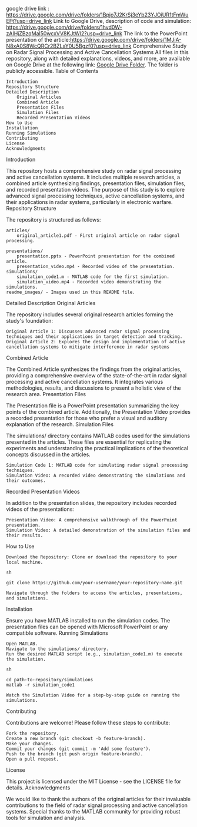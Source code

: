 google drive link : https://drive.google.com/drive/folders/1Bpjo7J2KrSj3eYb23YJOiUR1tFmWuEFt?usp=drive_link
Link to Google Drive, description of code and simulation: https://drive.google.com/drive/folders/1hvd0W-zAIHjZBzqMal50wcxVV8KJtWl2?usp=drive_link
The link to the PowerPoint presentation of the article:https://drive.google.com/drive/folders/1MJiA-N8xA0S8WcQRCr2BZLaY0U5Bgzf0?usp=drive_link
Comprehensive Study on Radar Signal Processing and Active Cancellation Systems
All files in this repository, along with detailed explanations, videos, and more, are available on Google Drive at the following link: [Google Drive Folder](https://drive.google.com/drive/folders/1Bpjo7J2KrSj3eYb23YJOiUR1tFmWuEFt?usp=drive_link). The folder is publicly accessible.
Table of Contents

    Introduction
    Repository Structure
    Detailed Description
        Original Articles
        Combined Article
        Presentation Files
        Simulation Files
        Recorded Presentation Videos
    How to Use
    Installation
    Running Simulations
    Contributing
    License
    Acknowledgments

Introduction

This repository hosts a comprehensive study on radar signal processing and active cancellation systems. It includes multiple research articles, a combined article synthesizing findings, presentation files, simulation files, and recorded presentation videos. The purpose of this study is to explore advanced signal processing techniques, active cancellation systems, and their applications in radar systems, particularly in electronic warfare.
Repository Structure

The repository is structured as follows:

    articles/
        original_article1.pdf - First original article on radar signal processing.
       
    presentations/
        presentation.pptx - PowerPoint presentation for the combined article.
        presentation_video.mp4 - Recorded video of the presentation.
    simulations/
        simulation_code1.m - MATLAB code for the first simulation.
        simulation_video.mp4 - Recorded video demonstrating the simulations.
    readme_images/ - Images used in this README file.

Detailed Description
Original Articles

The repository includes several original research articles forming the study's foundation:

    Original Article 1: Discusses advanced radar signal processing techniques and their applications in target detection and tracking.
    Original Article 2: Explores the design and implementation of active cancellation systems to mitigate interference in radar systems
Combined Article

The Combined Article synthesizes the findings from the original articles, providing a comprehensive overview of the state-of-the-art in radar signal processing and active cancellation systems. It integrates various methodologies, results, and discussions to present a holistic view of the research area.
Presentation Files

The Presentation file is a PowerPoint presentation summarizing the key points of the combined article. Additionally, the Presentation Video provides a recorded presentation for those who prefer a visual and auditory explanation of the research.
Simulation Files

The simulations/ directory contains MATLAB codes used for the simulations presented in the articles. These files are essential for replicating the experiments and understanding the practical implications of the theoretical concepts discussed in the articles.

    Simulation Code 1: MATLAB code for simulating radar signal processing techniques.
    Simulation Video: A recorded video demonstrating the simulations and their outcomes.

Recorded Presentation Videos

In addition to the presentation slides, the repository includes recorded videos of the presentations:

    Presentation Video: A comprehensive walkthrough of the PowerPoint presentation.
    Simulation Video: A detailed demonstration of the simulation files and their results.

How to Use

    Download the Repository: Clone or download the repository to your local machine.

    sh

    git clone https://github.com/your-username/your-repository-name.git

    Navigate through the folders to access the articles, presentations, and simulations.

Installation

Ensure you have MATLAB installed to run the simulation codes. The presentation files can be opened with Microsoft PowerPoint or any compatible software.
Running Simulations

    Open MATLAB.
    Navigate to the simulations/ directory.
    Run the desired MATLAB script (e.g., simulation_code1.m) to execute the simulation.

    sh

    cd path-to-repository/simulations
    matlab -r simulation_code1

    Watch the Simulation Video for a step-by-step guide on running the simulations.

Contributing

Contributions are welcome! Please follow these steps to contribute:

    Fork the repository.
    Create a new branch (git checkout -b feature-branch).
    Make your changes.
    Commit your changes (git commit -m 'Add some feature').
    Push to the branch (git push origin feature-branch).
    Open a pull request.

License

This project is licensed under the MIT License - see the LICENSE file for details.
Acknowledgments

We would like to thank the authors of the original articles for their invaluable contributions to the field of radar signal processing and active cancellation systems. Special thanks to the MATLAB community for providing robust tools for simulation and analysis.

